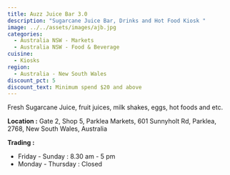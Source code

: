 ```yaml
---
title: Auzz Juice Bar 3.0
description: "Sugarcane Juice Bar, Drinks and Hot Food Kiosk "
image: ../../assets/images/ajb.jpg
categories:
  - Australia NSW - Markets
  - Australia NSW - Food & Beverage
cuisine:
  - Kiosks
region:
  - Australia - New South Wales
discount_pct: 5
discount_text: Minimum spend $20 and above
---
```

Fresh Sugarcane Juice, fruit juices, milk shakes, eggs, hot foods and etc.

**Location :** Gate 2, Shop 5, Parklea Markets, 601 Sunnyholt Rd, Parklea, 2768, New South Wales, Australia

**Trading :**

* Friday - Sunday : 8.30 am - 5 pm
* Monday - Thursday : Closed
